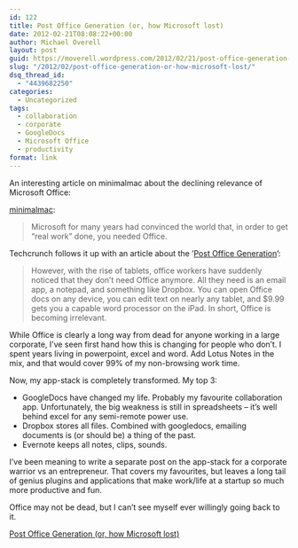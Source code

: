 ```yaml
---
id: 122
title: Post Office Generation (or, how Microsoft lost)
date: 2012-02-21T08:08:22+00:00
author: Michael Overell
layout: post
guid: https://moverell.wordpress.com/2012/02/21/post-office-generation-or-how-microsoft-lost
slug: "/2012/02/post-office-generation-or-how-microsoft-lost/"
dsq_thread_id:
  - "4439682250"
categories:
  - Uncategorized
tags:
  - collaboration
  - corporate
  - GoogleDocs
  - Microsoft Office
  - productivity
format: link
---
```

An interesting article on minimalmac about the declining relevance of Microsoft Office:

<a class="tumblr_blog" href="http://minimalmac.com/post/17758177061/microsofts-biggest-miss" target="_blank">minimalmac</a>:

> Microsoft for many years had convinced the world that, in order to get “real work” done, you needed Office.  

Techcrunch follows it up with an article about the &rsquo;<a href="http://techcrunch.com/2012/02/20/the-post-office-generation/?grcc=88888Z0" title="Techcrunch" target="_blank">Post Office Generation</a>&rsquo;:

> However, with the rise of tablets, office workers have suddenly noticed that they don’t need Office anymore. All they need is an email app, a notepad, and something like Dropbox. You can open Office docs on any device, you can edit text on nearly any tablet, and $9.99 gets you a capable word processor on the iPad. In short, Office is becoming irrelevant.

While Office is clearly a long way from dead for anyone working in a large corporate, I&rsquo;ve seen first hand how this is changing for people who don&rsquo;t. I spent years living in powerpoint, excel and word. Add Lotus Notes in the mix, and that would cover 99% of my non-browsing work time.

Now, my app-stack is completely transformed. My top 3:

  * GoogleDocs have changed my life. Probably my favourite collaboration app. Unfortunately, the big weakness is still in spreadsheets &#8211; it&rsquo;s well behind excel for any semi-remote power use.
  * Dropbox stores all files. Combined with googledocs, emailing documents is (or should be) a thing of the past.
  * Evernote keeps all notes, clips, sounds.

I&rsquo;ve been meaning to write a separate post on the app-stack for a corporate warrior vs an entrepreneur. That covers my favourites, but leaves a long tail of genius plugins and applications that make work/life at a startup so much more productive and fun.

Office may not be dead, but I can&rsquo;t see myself ever willingly going back to it.

[Post Office Generation (or, how Microsoft lost)](http://minimalmac.com/post/17758177061/microsofts-biggest-miss)
